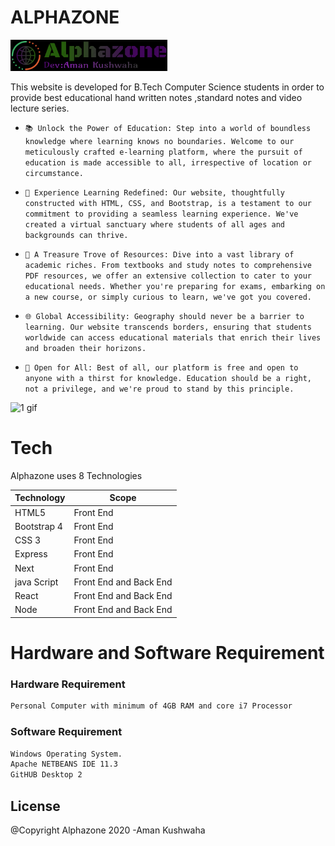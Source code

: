 # ALPHAZONE
<img src="readm/logo.png" height=50 >

This website is developed for B.Tech Computer Science students in  order to provide best educational hand written notes ,standard notes and   video lecture series.
              
                          
  -  `📚 Unlock the Power of Education: Step into a world of boundless knowledge where learning knows no boundaries. Welcome to our meticulously crafted e-learning platform, where the pursuit of education is made accessible to all, irrespective of location or circumstance.`
 - `🌟 Experience Learning Redefined: Our website, thoughtfully constructed with HTML, CSS, and Bootstrap, is a testament to our commitment to providing a seamless learning experience. We've created a virtual sanctuary where students of all ages and backgrounds can thrive.`

  - `📖 A Treasure Trove of Resources: Dive into a vast library of academic riches. From textbooks and study notes to comprehensive PDF resources, we offer an extensive collection to cater to your educational needs. Whether you're preparing for exams, embarking on a new course, or simply curious to learn, we've got you covered.`
 - `🌐 Global Accessibility: Geography should never be a barrier to learning. Our website transcends borders, ensuring that students worldwide can access educational materials that enrich their lives and broaden their horizons.`

- `📜 Open for All: Best of all, our platform is free and open to anyone with a thirst for knowledge. Education should be a right, not a privilege, and we're proud to stand by this principle.`


  
![1 gif](https://user-images.githubusercontent.com/53748350/268626287-b20e78bb-1da8-4807-bc21-29778f94db82.gif)

 



  

# Tech

Alphazone uses 8 Technologies

Technology| Scope
------------ | -------------
HTML5 | Front End
Bootstrap 4 | Front End
CSS 3 | Front End
Express | Front End
Next | Front End
java Script  | Front End and Back End
React | Front End and Back End
Node  | Front End and Back End


# Hardware and Software Requirement

### Hardware Requirement

```sh
Personal Computer with minimum of 4GB RAM and core i7 Processor
```

### Software Requirement

```sh
Windows Operating System.
Apache NETBEANS IDE 11.3 
GitHUB Desktop 2 
```


    
    
   License
----
@Copyright Alphazone  2020
-Aman Kushwaha
    
    

